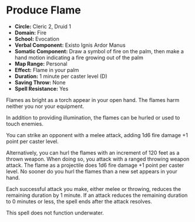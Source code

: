 # Produce Flame

- **Circle:** Cleric 2, Druid 1
- **Domain:** Fire
- **School:** Evocation
- **Verbal Component:** Existo Ignis Ardor Manus
- **Somatic Component:** Draw a symbol of fire on the palm, then make a hand motion indicating a fire growing out of the palm
- **Map Range:** Personal
- **Effect:** Flame in your palm
- **Duration:** 1 minute per caster level (D)
- **Saving Throw:** None
- **Spell Resistance:** Yes

Flames as bright as a torch appear in your open hand. The flames harm neither you nor your equipment.

In addition to providing illumination, the flames can be hurled or used to touch enemies.

You can strike an opponent with a melee attack, adding 1d6 fire damage +1 point per caster level.

Alternatively, you can hurl the flames with an increment of 120 feet as a thrown weapon. When doing so, you attack with a ranged throwing weapon attack. The flame as a projectile does 1d6 fire damage +1 point per caster level. No sooner do you hurl the flames than a new set appears in your hand.

Each successful attack you make, either melee or throwing, reduces the remaining duration by 1 minute. If an attack reduces the remaining duration to 0 minutes or less, the spell ends after the attack resolves.

This spell does not function underwater.
